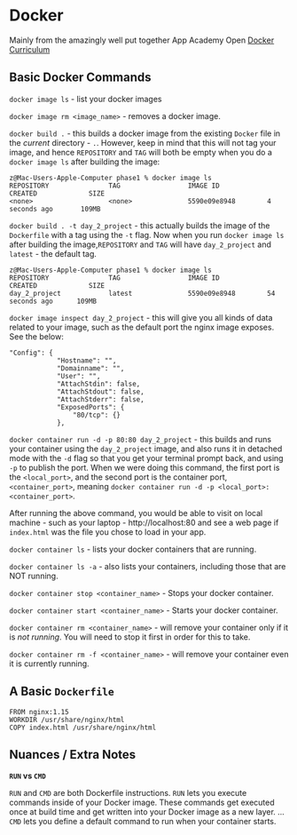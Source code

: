 # Docker
Mainly from the amazingly well put together App Academy Open [Docker Curriculum](https://open.appacademy.io/learn/full-stack-online/docker-curriculum/)

## Basic Docker Commands

`docker image ls` - list your docker images

`docker image rm <image_name>` - removes a docker image.

`docker build .` - this builds a docker image from the existing `Docker` file in the _current_ directory - `.`.  However, keep in mind that this will not tag your image, and hence `REPOSITORY` and `TAG` will both be empty when you do a `docker image ls` after building the image:

    z@Mac-Users-Apple-Computer phase1 % docker image ls
    REPOSITORY               TAG                 IMAGE ID            CREATED             SIZE
    <none>                   <none>              5590e09e8948        4 seconds ago       109MB

`docker build . -t day_2_project` - this actually builds the image of the `Dockerfile` with a tag using the `-t` flag.  Now when you run `docker image ls` after building the image,`REPOSITORY` and `TAG` will have `day_2_project` and `latest` - the default tag.

    z@Mac-Users-Apple-Computer phase1 % docker image ls                
    REPOSITORY               TAG                 IMAGE ID            CREATED             SIZE
    day_2_project            latest              5590e09e8948        54 seconds ago      109MB
    
`docker image inspect day_2_project` - this will give you all kinds of data related to your image, such as the default port the nginx image exposes. See the below:

    "Config": {
                "Hostname": "",
                "Domainname": "",
                "User": "",
                "AttachStdin": false,
                "AttachStdout": false,
                "AttachStderr": false,
                "ExposedPorts": {
                    "80/tcp": {}
                },

`docker container run -d -p 80:80 day_2_project` - this builds and runs your container using the `day_2_project` image, and also runs it in detached mode with the `-d` flag so that you get your terminal prompt back, and using `-p` to publish the port.  When we were doing this command, the first port is the `<local_port>`, and the second port is the container port, `<container_port>`, meaning  `docker container run -d -p <local_port>:<container_port>`.

After running the above command, you would be able to visit on local machine - such as your laptop - http://localhost:80 and see a web page if `index.html` was the file you chose to load in your app.

`docker container ls` - lists your docker containers that are running.

`docker container ls -a` - also lists your containers, including those that are NOT running.

`docker container stop <container_name>` - Stops your docker container.

`docker container start <container_name>` - Starts your docker container.

`docker container rm <container_name>` - will remove your container only if it is _not running_.  You will need to stop it first in order for this to take.

`docker container rm -f <container_name>` - will remove your container even it is currently running.


## A Basic `Dockerfile`

```docker
FROM nginx:1.15
WORKDIR /usr/share/nginx/html
COPY index.html /usr/share/nginx/html
```

## Nuances / Extra Notes

**`RUN` vs `CMD`**

`RUN` and `CMD` are both Dockerfile instructions. `RUN` lets you execute commands inside of your Docker image. These commands get executed once at build time and get written into your Docker image as a new layer. ... `CMD` lets you define a default command to run when your container starts.
